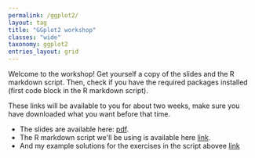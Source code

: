 ```yaml
---
permalink: /ggplot2/
layout: tag
title: "GGplot2 workshop"
classes: "wide"
taxonomy: ggplot2
entries_layout: grid
---
```


Welcome to the workshop! Get yourself a copy of the slides and the R markdown script. 
Then, check if you have the required packages installed (first code block in the R markdown script).

These links will be available to you for about two weeks, make sure you have downloaded what you want before that time.

- The slides are available here: [pdf](https://laummy.duckdns.org:8099/s/YnxpLk5B2jiYSk7).
- The R markdown script we'll be using is available here [link](https://laummy.duckdns.org:8099/s/ksf7xZSZBJfcqnw).
- And my example solutions for the exercises in the script abovee [link](https://laummy.duckdns.org:8099/s/yCa2C8Rq9b7BKm2)



